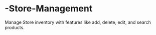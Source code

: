 # -Store-Management
Manage Store inventory with features like add, delete, edit, and search products.
